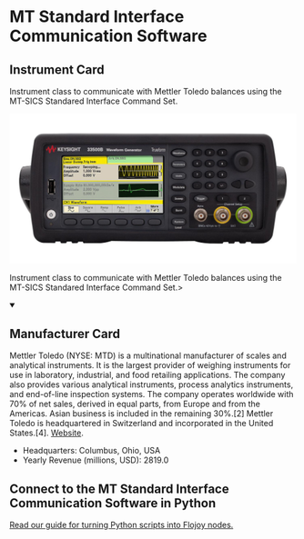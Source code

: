 
# MT Standard Interface Communication Software

## Instrument Card

<div className="flex">

<div>

Instrument class to communicate with Mettler Toledo balances using the MT-SICS Standared Interface Command Set.

</div>

![](./MT-Standard-Interface-Communication-Software.jpg)

</div>

Instrument class to communicate with Mettler Toledo balances using the MT-SICS Standared Interface Command Set.>

<details open>
<summary><h2>Manufacturer Card</h2></summary>

Mettler Toledo (NYSE: MTD) is a multinational manufacturer of scales and analytical instruments. It is the largest provider of weighing instruments for use in laboratory, industrial, and food retailing applications. The company also provides various analytical instruments, process analytics instruments, and end-of-line inspection systems. The company operates worldwide with 70% of net sales, derived in equal parts, from Europe and from the Americas. Asian business is included in the remaining 30%.[2] Mettler Toledo is headquartered in Switzerland and incorporated in the United States.[4]. <a href="https://www.mt.com/ca/en/home.html">Website</a>.

<ul>
  <li>Headquarters: Columbus, Ohio, USA</li>
  <li>Yearly Revenue (millions, USD): 2819.0</li>
</ul>
</details>

## Connect to the MT Standard Interface Communication Software in Python

[Read our guide for turning Python scripts into Flojoy nodes.](https://docs.flojoy.ai/custom-nodes/creating-custom-node/)


